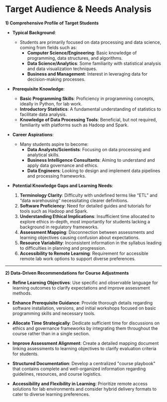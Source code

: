 Target Audience & Needs Analysis
================================

**1) Comprehensive Profile of Target Students**

- **Typical Background**: 
  - Students are primarily focused on data processing and data science, coming from fields such as:
    - **Computer Science/Engineering**: Basic knowledge of programming, data structures, and algorithms.
    - **Data Science/Analytics**: Some familiarity with statistical analysis and data visualization techniques.
    - **Business and Management**: Interest in leveraging data for decision-making processes.

- **Prerequisite Knowledge**:
  - **Basic Programming Skills**: Proficiency in programming concepts, ideally in Python, for lab work.
  - **Introductory Statistics**: A fundamental understanding of statistics to facilitate data analysis.
  - **Knowledge of Data Processing Tools**: Beneficial, but not required, familiarity with platforms such as Hadoop and Spark.

- **Career Aspirations**:
  - Many students aspire to become:
    - **Data Analysts/Scientists**: Focusing on data processing and analytical skills.
    - **Business Intelligence Consultants**: Aiming to understand and apply data governance and ethics.
    - **Data Engineers**: Looking to design and implement data pipelines and processing frameworks.

- **Potential Knowledge Gaps and Learning Needs**:
  1. **Terminology Clarity**: Difficulty with undefined terms like “ETL” and “data warehousing” necessitating clearer definitions.
  2. **Software Proficiency**: Need for detailed guides and tutorials for tools such as Hadoop and Spark.
  3. **Understanding Ethical Implications**: Insufficient time allocated to explore ethics in-depth, most importantly for students lacking a background in regulatory frameworks.
  4. **Assessment Mapping**: Disconnection between assessments and learning objectives causing confusion about expectations.
  5. **Resource Variability**: Inconsistent information in the syllabus leading to difficulties in planning and progression.
  6. **Accessibility to Remote Learning**: Requirement for accessible remote lab work options to support diverse preferences.

---

**2) Data-Driven Recommendations for Course Adjustments**

- **Refine Learning Objectives**: Use specific and observable language for learning outcomes to clarify expectations and improve assessment methods.

- **Enhance Prerequisite Guidance**: Provide thorough details regarding software installation, versions, and initial workshops focused on basic programming skills and necessary tools.

- **Allocate Time Strategically**: Dedicate sufficient time for discussions on ethics and governance frameworks by integrating them throughout the course rather than in a single section.

- **Improve Assessment Alignment**: Create a detailed mapping document linking assessments to learning objectives to clarify evaluation criteria for students.

- **Structured Documentation**: Develop a centralized "course playbook" that contains complete and well-organized information regarding guidelines, resources, and course logistics.

- **Accessibility and Flexibility in Learning**: Prioritize remote access solutions for lab environments and consider hybrid delivery formats to cater to diverse learning preferences.